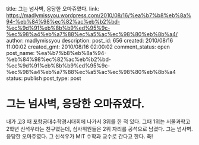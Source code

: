 title: 그는 넘사벽, 응당한 오마쥬였다.
link: https://madlymissyou.wordpress.com/2010/08/16/%ea%b7%b8%eb%8a%94-%eb%84%98%ec%82%ac%eb%b2%bd-%ec%9d%91%eb%8b%b9%ed%95%9c-%ec%98%a4%eb%a7%88%ec%a5%ac%ec%98%80%eb%8b%a4/
author: madlymissyou
description: 
post_id: 656
created: 2010/08/16 11:00:02
created_gmt: 2010/08/16 02:00:02
comment_status: open
post_name: %ea%b7%b8%eb%8a%94-%eb%84%98%ec%82%ac%eb%b2%bd-%ec%9d%91%eb%8b%b9%ed%95%9c-%ec%98%a4%eb%a7%88%ec%a5%ac%ec%98%80%eb%8b%a4
status: publish
post_type: post

# 그는 넘사벽, 응당한 오마쥬였다.

내가 고3 때 포항공대수학경시대회에 나가서 3위를 한 적 있다. 그때 1위는 서울과학고 2학년 신석우라는 친구였는데, 심사위원들은 2위 자리를 공석으로 남겼다. 그는 넘사벽. 응당한 오마쥬였다. 그 신석우가 MIT 수학과 교수로 간다고 한다. 축!